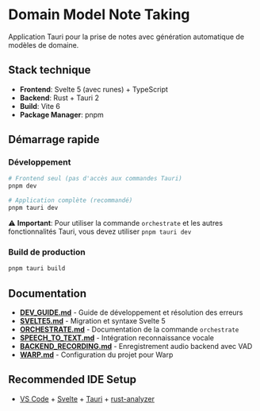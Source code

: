 # Domain Model Note Taking

Application Tauri pour la prise de notes avec génération automatique de modèles de domaine.

## Stack technique

- **Frontend**: Svelte 5 (avec runes) + TypeScript
- **Backend**: Rust + Tauri 2
- **Build**: Vite 6
- **Package Manager**: pnpm

## Démarrage rapide

### Développement

```bash
# Frontend seul (pas d'accès aux commandes Tauri)
pnpm dev

# Application complète (recommandé)
pnpm tauri dev
```

⚠️ **Important**: Pour utiliser la commande `orchestrate` et les autres fonctionnalités Tauri, vous devez utiliser `pnpm tauri dev`

### Build de production

```bash
pnpm tauri build
```

## Documentation

- **[DEV_GUIDE.md](./DEV_GUIDE.md)** - Guide de développement et résolution des erreurs
- **[SVELTE5.md](./SVELTE5.md)** - Migration et syntaxe Svelte 5
- **[ORCHESTRATE.md](./ORCHESTRATE.md)** - Documentation de la commande `orchestrate`
- **[SPEECH_TO_TEXT.md](./SPEECH_TO_TEXT.md)** - Intégration reconnaissance vocale
- **[BACKEND_RECORDING.md](./BACKEND_RECORDING.md)** - Enregistrement audio backend avec VAD
- **[WARP.md](./WARP.md)** - Configuration du projet pour Warp

## Recommended IDE Setup

- [VS Code](https://code.visualstudio.com/) + [Svelte](https://marketplace.visualstudio.com/items?itemName=svelte.svelte-vscode) + [Tauri](https://marketplace.visualstudio.com/items?itemName=tauri-apps.tauri-vscode) + [rust-analyzer](https://marketplace.visualstudio.com/items?itemName=rust-lang.rust-analyzer)
